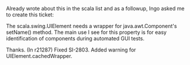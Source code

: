 Already wrote about this in the scala list and as a followup, Ingo asked me to create this ticket:

The scala.swing.UIElement needs a wrapper for java.awt.Component's setName() method. The main use I see for this property is for easy identification of components during automated GUI tests.

Thanks.
(In r21287) Fixed SI-2803. Added warning for UIElement.cachedWrapper.
